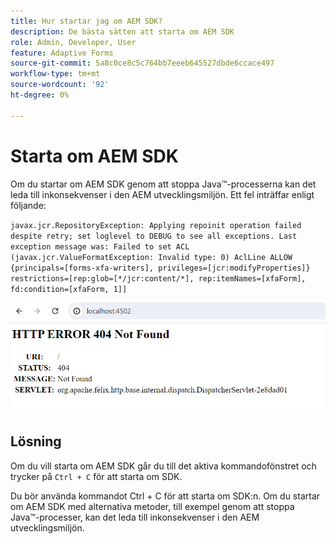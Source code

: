 ```yaml
---
title: Hur startar jag om AEM SDK?
description: De bästa sätten att starta om AEM SDK
role: Admin, Developer, User
feature: Adaptive Forms
source-git-commit: 5a8c0ce8c5c764bb7eeeb645527dbde6ccace497
workflow-type: tm+mt
source-wordcount: '92'
ht-degree: 0%

---
```



# Starta om AEM SDK

Om du startar om AEM SDK genom att stoppa Java™-processerna kan det leda till inkonsekvenser i den AEM utvecklingsmiljön. Ett fel inträffar enligt följande:

`javax.jcr.RepositoryException: Applying repoinit operation failed despite retry; set loglevel to DEBUG to see all exceptions. Last exception message was: Failed to set ACL (javax.jcr.ValueFormatException: Invalid type: 0) AclLine ALLOW {principals=[forms-xfa-writers], privileges=[jcr:modifyProperties]} restrictions=[rep:glob=[*/jcr:content/*], rep:itemNames=[xfaForm], fd:condition=[xfaForm, 1]]`

![Restart-aem-sdk-error](/help/forms/using/assets/restart-sdk-error.png)

## Lösning

Om du vill starta om AEM SDK går du till det aktiva kommandofönstret och trycker på `Ctrl + C` för att starta om SDK.

Du bör använda kommandot Ctrl + C för att starta om SDK:n. Om du startar om AEM SDK med alternativa metoder, till exempel genom att stoppa Java™-processer, kan det leda till inkonsekvenser i den AEM utvecklingsmiljön.
